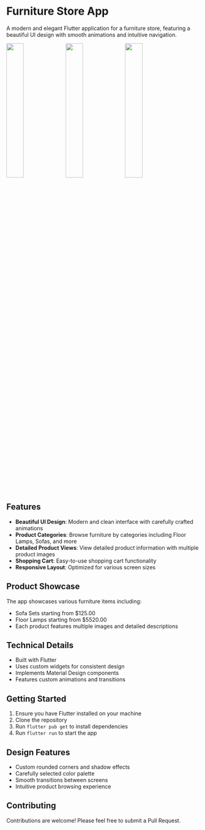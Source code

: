 # Furniture Store App

A modern and elegant Flutter application for a furniture store, featuring a beautiful UI design with smooth animations and intuitive navigation.

<img src="1.png" width="30%" height="30%"> <img src="2.png" width="30%" height="30%"> <img src="3.png" width="30%" height="30%">

## Features

- **Beautiful UI Design**: Modern and clean interface with carefully crafted animations
- **Product Categories**: Browse furniture by categories including Floor Lamps, Sofas, and more
- **Detailed Product Views**: View detailed product information with multiple product images
- **Shopping Cart**: Easy-to-use shopping cart functionality
- **Responsive Layout**: Optimized for various screen sizes

## Product Showcase

The app showcases various furniture items including:
- Sofa Sets starting from $125.00
- Floor Lamps starting from $5520.00
- Each product features multiple images and detailed descriptions

## Technical Details

- Built with Flutter
- Uses custom widgets for consistent design
- Implements Material Design components
- Features custom animations and transitions

## Getting Started

1. Ensure you have Flutter installed on your machine
2. Clone the repository
3. Run `flutter pub get` to install dependencies
4. Run `flutter run` to start the app

## Design Features

- Custom rounded corners and shadow effects
- Carefully selected color palette
- Smooth transitions between screens
- Intuitive product browsing experience

## Contributing

Contributions are welcome! Please feel free to submit a Pull Request.
